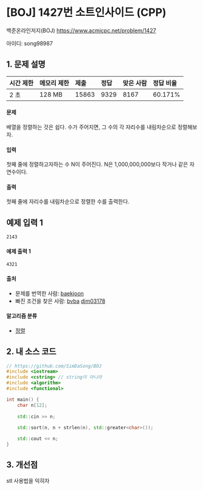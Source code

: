 # [BOJ] 1427번 소트인사이드 (CPP)

백준온라인저지(BOJ) https://www.acmicpc.net/problem/1427

아이디: song98987



## 1. 문제 설명

| 시간 제한 | 메모리 제한 | 제출  | 정답 | 맞은 사람 | 정답 비율 |
| :-------- | :---------- | :---- | :--- | :-------- | :-------- |
| 2 초      | 128 MB      | 15863 | 9329 | 8167      | 60.171%   |

#### 문제

배열을 정렬하는 것은 쉽다. 수가 주어지면, 그 수의 각 자리수를 내림차순으로 정렬해보자.

#### 입력

첫째 줄에 정렬하고자하는 수 N이 주어진다. N은 1,000,000,000보다 작거나 같은 자연수이다.

#### 출력

첫째 줄에 자리수를 내림차순으로 정렬한 수를 출력한다.



## 예제 입력 1 

```
2143
```

#### 예제 출력 1 

```
4321
```



#### 출처

- 문제를 번역한 사람: [baekjoon](https://www.acmicpc.net/user/baekjoon)
- 빠진 조건을 찾은 사람: [bvba](https://www.acmicpc.net/user/bvba) [djm03178](https://www.acmicpc.net/user/djm03178)

#### 알고리즘 분류

- [정렬](https://www.acmicpc.net/problem/tag/정렬)



## 2. 내 소스 코드

```C++
// https://github.com/SimDaSong/BOJ
#include <iostream>
#include <cstring> // string이 아니라
#include <algorithm>
#include <functional>

int main() {
	char n[12];
	
	std::cin >> n;
	
	std::sort(n, n + strlen(n), std::greater<char>());

	std::cout << n;
}
```



## 3. 개선점

stl 사용법을 익히자